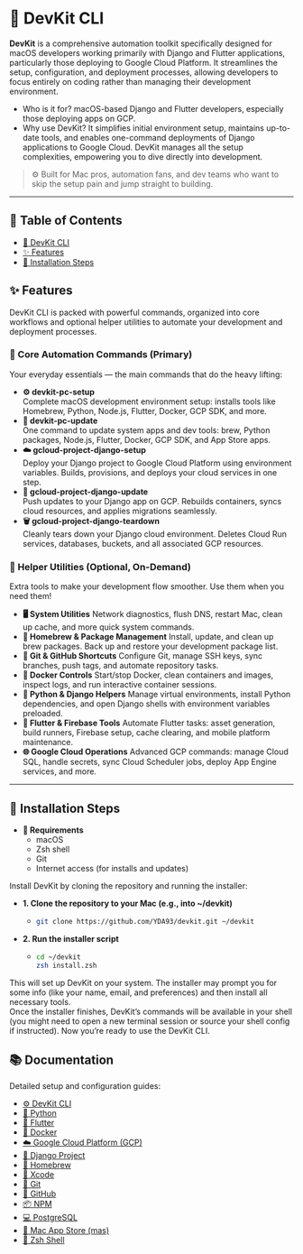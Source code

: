 # 🧰 DevKit CLI

**DevKit** is a comprehensive automation toolkit specifically designed for macOS developers working primarily with Django and Flutter applications, particularly those deploying to Google Cloud Platform. It streamlines the setup, configuration, and deployment processes, allowing developers to focus entirely on coding rather than managing their development environment.

- Who is it for? macOS-based Django and Flutter developers, especially those deploying apps on GCP.
- Why use DevKit? It simplifies initial environment setup, maintains up-to-date tools, and enables one-command deployments of Django applications to Google Cloud. DevKit manages all the setup complexities, empowering you to dive directly into development.

> ⚙️ Built for Mac pros, automation fans, and dev teams who want to skip the setup pain and jump straight to building.

---

## 📑 Table of Contents

- [🧰 DevKit CLI](#-devkit-cli)
- [✨ Features](#-features)
- [🚀 Installation Steps](#-installation-steps)

## ✨ Features

DevKit CLI is packed with powerful commands, organized into core workflows and optional helper utilities to automate your development and deployment processes.

### 🚀 Core Automation Commands (Primary)

Your everyday essentials — the main commands that do the heavy lifting:

- **⚙️ devkit-pc-setup**  
  Complete macOS development environment setup: installs tools like Homebrew, Python, Node.js, Flutter, Docker, GCP SDK, and more.
- **🔄 devkit-pc-update**  
  One command to update system apps and dev tools: brew, Python packages, Node.js, Flutter, Docker, GCP SDK, and App Store apps.
- **☁️ gcloud-project-django-setup**  
  Deploy your Django project to Google Cloud Platform using environment variables. Builds, provisions, and deploys your cloud services in one step.
- **🚢 gcloud-project-django-update**  
  Push updates to your Django app on GCP. Rebuilds containers, syncs cloud resources, and applies migrations seamlessly.
- **🗑️ gcloud-project-django-teardown**  
  Cleanly tears down your Django cloud environment. Deletes Cloud Run services, databases, buckets, and all associated GCP resources.

### 🧩 Helper Utilities (Optional, On-Demand)

Extra tools to make your development flow smoother. Use them when you need them!

- **🖥️ System Utilities**
  Network diagnostics, flush DNS, restart Mac, clean up cache, and more quick system commands.
- **🍺 Homebrew & Package Management**
  Install, update, and clean up brew packages. Back up and restore your development package list.
- **🧩 Git & GitHub Shortcuts**
  Configure Git, manage SSH keys, sync branches, push tags, and automate repository tasks.
- **🐳 Docker Controls**
  Start/stop Docker, clean containers and images, inspect logs, and run interactive container sessions.
- **🐍 Python & Django Helpers**
  Manage virtual environments, install Python dependencies, and open Django shells with environment variables preloaded.
- **📱 Flutter & Firebase Tools**
  Automate Flutter tasks: asset generation, build runners, Firebase setup, cache clearing, and mobile platform maintenance.
- **🌐 Google Cloud Operations**
  Advanced GCP commands: manage Cloud SQL, handle secrets, sync Cloud Scheduler jobs, deploy App Engine services, and more.

---

## 🚀 Installation Steps

- **🔧 Requirements**
  - macOS
  - Zsh shell
  - Git
  - Internet access (for installs and updates)

Install DevKit by cloning the repository and running the installer:

- **1. Clone the repository to your Mac (e.g., into ~/devkit)**

  - ```bash
    git clone https://github.com/YDA93/devkit.git ~/devkit
    ```

- **2. Run the installer script**

  - ```bash
    cd ~/devkit
    zsh install.zsh
    ```

This will set up DevKit on your system. The installer may prompt you for some info (like your name, email, and preferences) and then install all necessary tools.  
Once the installer finishes, DevKit’s commands will be available in your shell (you might need to open a new terminal session or source your shell config if instructed). Now you’re ready to use the DevKit CLI.

## 📚 Documentation

Detailed setup and configuration guides:

- [⚙️ DevKit CLI](./docs/devkit.md)
- [🐍 Python](./docs/python.md)
- [📱 Flutter](./docs/flutter.md)
- [🐳 Docker](./docs/docker.md)
- [☁️ Google Cloud Platform (GCP)](./docs/gcloud.md)
- [🚀 Django Project](./docs/django.md)
- [🍺 Homebrew](./docs/homebrew.md)
- [🔧 Xcode](./docs/xcode.md)
- [🐙 Git](./docs/git.md)
- [🧩 GitHub](./docs/github.md)
- [📦 NPM](./docs/npm.md)
- [💻 PostgreSQL](./docs/postgresql.md)
- [🍎 Mac App Store (mas)](./docs/mas.md)
- [🐚 Zsh Shell](./docs/zsh.md)
